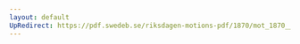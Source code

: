```yaml
---
layout: default
UpRedirect: https://pdf.swedeb.se/riksdagen-motions-pdf/1870/mot_1870__ak__00243/mot_1870__ak__00243_001.pdf
---
```

